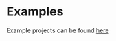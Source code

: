 Examples
========

Example projects can be found [here](https://github.com/BaalDev/pitaya/tree/master/examples/demo)

